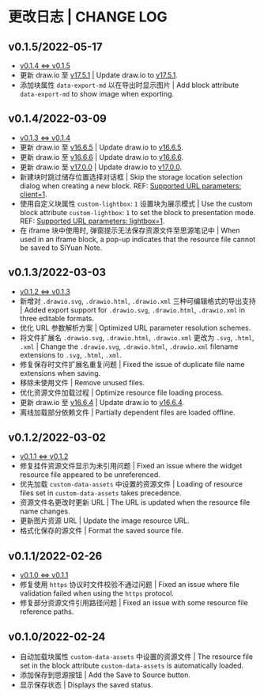 # 更改日志 | CHANGE LOG

## v0.1.5/2022-05-17

- [v0.1.4 <=> v0.1.5](https:///github.com/Zuoqiu-Yingyi/widget-drawio/compare/v0.1.4...v0.1.5)
- 更新 draw.io 至 [v17.5.1](https://github.com/jgraph/drawio/releases/tag/v17.5.1) | Update draw.io to [v17.5.1](https://github.com/jgraph/drawio/releases/tag/v17.5.1).
- 添加块属性 `data-export-md` 以在导出时显示图片 | Add block attribute `data-export-md` to show image when exporting.

## v0.1.4/2022-03-09

- [v0.1.3 <=> v0.1.4](https:///github.com/Zuoqiu-Yingyi/widget-drawio/compare/v0.1.3...v0.1.4)
- 更新 draw.io 至 [v16.6.5](https://github.com/jgraph/drawio/releases/tag/v16.6.5) | Update draw.io to [v16.6.5](https://github.com/jgraph/drawio/releases/tag/v16.6.5).
- 更新 draw.io 至 [v16.6.6](https://github.com/jgraph/drawio/releases/tag/v16.6.6) | Update draw.io to [v16.6.6](https://github.com/jgraph/drawio/releases/tag/v16.6.6).
- 更新 draw.io 至 [v17.0.0](https://github.com/jgraph/drawio/releases/tag/v17.0.0) | Update draw.io to [v17.0.0](https://github.com/jgraph/drawio/releases/tag/v17.0.0).
- 新建块时跳过储存位置选择对话框 | Skip the storage location selection dialog when creating a new block. REF: [Supported URL parameters: client=1](https://www.diagrams.net/doc/faq/supported-url-parameters#:~:text=client=1).
- 使用自定义块属性 `custom-lightbox`: `1` 设置块为展示模式 | Use the custom block attribute `custom-lightbox`: `1` to set the block to presentation mode. REF: [Supported URL parameters: lightbox=1](https://www.diagrams.net/doc/faq/supported-url-parameters#:~:text=lightbox=1).
- 在 iframe 块中使用时, 弹窗提示无法保存资源文件至思源笔记中 | When used in an iframe block, a pop-up indicates that the resource file cannot be saved to SiYuan Note.

## v0.1.3/2022-03-03

- [v0.1.2 <=> v0.1.3](https:///github.com/Zuoqiu-Yingyi/widget-drawio/compare/v0.1.2...v0.1.3)
- 新增对 `.drawio.svg`, `.drawio.html`, `.drawio.xml` 三种可编辑格式的导出支持 | Added export support for `.drawio.svg`, `.drawio.html`, `.drawio.xml` in three editable formats.
- 优化 URL 参数解析方案 | Optimized URL parameter resolution schemes.
- 将文件扩展名 `.drawio.svg`, `.drawio.html`, `.drawio.xml` 更改为 `.svg`, `.html`, `.xml` | Change the `.drawio.svg`, `.drawio.html`, `.drawio.xml` filename extensions to `.svg`, `.html`, `.xml`.
- 修复保存时文件扩展名重复问题 | Fixed the issue of duplicate file name extensions when saving.
- 移除未使用文件 | Remove unused files.
- 优化资源文件加载过程 | Optimize resource file loading process.
- 更新 draw.io 至 [v16.6.4](https://github.com/jgraph/drawio/releases/tag/v16.6.4) | Update draw.io to [v16.6.4](https://github.com/jgraph/drawio/releases/tag/v16.6.4).
- 离线加载部分依赖文件 | Partially dependent files are loaded offline.

## v0.1.2/2022-03-02

- [v0.1.1 <=> v0.1.2](https:///github.com/Zuoqiu-Yingyi/widget-drawio/compare/v0.1.1...v0.1.2)
- 修复挂件资源文件显示为未引用问题 | Fixed an issue where the widget resource file appeared to be unreferenced.
- 优先加载 `custom-data-assets` 中设置的资源文件 | Loading of resource files set in `custom-data-assets` takes precedence.
- 资源文件名更改时更新 URL | The URL is updated when the resource file name changes.
- 更新图片资源 URL | Update the image resource URL.
- 格式化保存的源文件 | Format the saved source file.

## v0.1.1/2022-02-26

- [v0.1.0 <=> v0.1.1](https:///github.com/Zuoqiu-Yingyi/widget-drawio/compare/v0.1.0...v0.1.1)
- 修复使用 `https` 协议时文件校验不通过问题 | Fixed an issue where file validation failed when using the `https` protocol.
- 修复部分资源文件引用路径问题 | Fixed an issue with some resource file reference paths.

## v0.1.0/2022-02-24

- 自动加载块属性 `custom-data-assets` 中设置的资源文件 | The resource file set in the block attribute `custom-data-assets` is automatically loaded.
- 添加保存到思源按钮 | Add the Save to Source button.
- 显示保存状态 | Displays the saved status.
